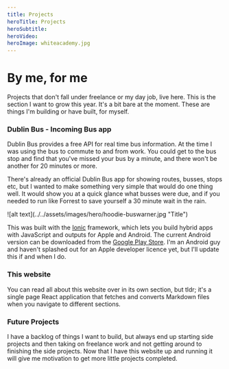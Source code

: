 ```yaml
---
title: Projects
heroTitle: Projects
heroSubtitle:
heroVideo:
heroImage: whiteacademy.jpg
---
```



# __By me__, for me

Projects that don't fall under freelance or my day job, live here. This is the section I want to grow this year. It's a bit bare at the moment. These are things I'm building or have built, for myself.


### Dublin Bus - Incoming Bus app

Dublin Bus provides a free API for real time bus information. At the time I was using the bus to commute to and from work. You could get to the bus stop and find that you've missed your bus by a minute, and there won't be another for 20 minutes or more.

There's already an official Dublin Bus app for showing routes, busses, stops etc, but I wanted to make something very simple that would do one thing well. It would show you at a quick glance what busses were due, and if you needed to run like Forrest to save yourself a 30 minute wait in the rain.

<div component="image-curtains" modifier="" layout="LR" >
  ![alt text](../../assets/images/hero/hoodie-buswarner.jpg "Title")  
</div>

This was built with the <a href="https://ionicframework.com" target="_blank" >Ionic</a> framework, which lets you build hybrid apps with JavaScript and outputs for Apple and Android. The current Android version can be downloaded from the <a href="https://play.google.com/store/apps/details?id=com.ionicframework.buswarner226622&hl=en" target="_blank" >Google Play Store</a>. I'm an Android guy and haven't splashed out for an Apple developer licence yet, but I'll update this if and when I do.


### This website

You can read all about this website over in its own section, but tldr; it's a single page React application that fetches and converts Markdown files when you navigate to different sections.

### Future Projects

I have a backlog of things I want to build, but always end up starting side projects and then taking on freelance work and not getting around to finishing the side projects. Now that I have this website up and running it will give me motivation to get more little projects completed.
